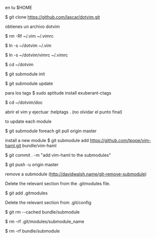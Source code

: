 en tu $HOME

$ git clone https://github.com/lascar/dotvim.git

obtienes un archivo dotvim

$ rm -Rf ~/.vim ~/.vimrc

$ ln -s ~/dotvim ~/.vim

$ ln -s ~/dotvim/vimrc ~/.vimrc


$ cd ~/dotvim

$ git submodule init

$ git submodule update


para los tags
$ sudo aptitude install exuberant-ctags

$ cd ~/dotvim/doc

abrir el vim
y ejectuar
:helptags .
(no olvidar el punto final)


to update each module

$ git submodule foreach git pull origin master


install a new module
$ git submodule add https://github.com/tpope/vim-haml.git bundle/vim-haml

$ git commit . -m "add vim-haml to the submodules"

$ git push -u origin master

remove a submodule (http://davidwalsh.name/git-remove-submodule)

Delete the relevant section from the .gitmodules file. 

$ git add .gitmodules

Delete the relevant section from .git/config

$ git rm --cached bundle/submodule

$ rm -rf .git/modules/submodule_name

$ rm -rf bundle/submodule
